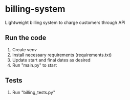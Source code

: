 # billing-system
Lightweight billing system to charge customers through API

## Run the code
1. Create venv
2. Install necessary requirements (requirements.txt)
3. Update start and final dates as desired
4. Run "main.py" to start

## Tests
1. Run "billing_tests.py"
